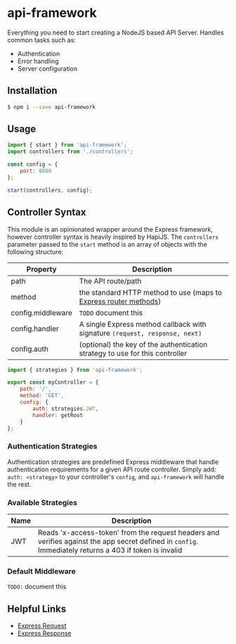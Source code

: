 # api-framework

Everything you need to start creating a NodeJS based API Server. Handles common tasks such as:

* Authentication
* Error handling
* Server configuration

## Installation

```bash
$ npm i --save api-framework
```

## Usage

```js
import { start } from 'api-framework';
import controllers from './controllers';

const config = {
    port: 8080
};

start(controllers, config);
```

## Controller Syntax

This module is an opinionated wrapper around the Express framework, however controller syntax is heavily inspired by HapiJS. The `controllers` parameter passed to the `start` method is an array of objects with the following structure:

Property | Description
------------- | -------------
path | The API route/path
method | the standard HTTP method to use (maps to [Express router methods](https://expressjs.com/en/4x/api.html#router.METHOD))
config.middleware | `TODO` document this
config.handler | A single Express method callback with signature `(request, response, next)`
config.auth | (optional) the key of the authentication strategy to use for this controller

```js
import { strategies } from 'api-framework';

export const myController = {
    path: '/',
    method: 'GET',
    config: {
        auth: strategies.JWT,
        handler: getRoot
    }
};
```

### Authentication Strategies

Authentication strategies are predefined Express middleware that handle authentication requirements for a given API route controller. Simply add: `auth: <strategy>` to your controller's `config`, and `api-framework` will handle the rest.

### Available Strategies

Name | Description
------------- | -------------
JWT | Reads 'x-access-token' from the request headers and verifies against the app secret defined in `config`. Immediately returns a 403 if token is invalid

### Default Middleware

`TODO:` document this

## Helpful Links

* [Express Request](https://expressjs.com/en/4x/api.html#req)
* [Express Response](https://expressjs.com/en/4x/api.html#res)